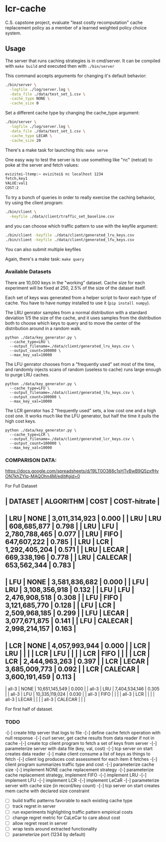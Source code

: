 # lcr-cache
C.S. capstone project, evaluate "least costly recomputation" cache replacement policy as a member of a learned weighted policy choice system.

## Usage

The server that runs caching strategies is in cmd/server.
It can be compiled with `make build` and executed then
with `./bin/server`

This command accepts arguments for changing it's
default behavior:

```bash
./bin/server \
  -logfile ./log/server.log \
  -data_file ./data/test_set_1.csv \
  -cache_type NONE \
  -cache_size 0
```

Set a different cache type by changing the cache_type argument:

```bash
./bin/server \
  -logfile ./log/server.log \
  -data_file ./data/test_set_1.csv \
  -cache_type LECAR \
  -cache_size 20
```

There's a make task for launching this:  `make serve`

One easy way to test the server is to use something like
"nc" (netcat) to poke at the server and fetch values:

```bash
evizitei-ltemp:~ evizitei$ nc localhost 1234
fetch,key1
VALUE:val1
COST:2
```

To try a bunch of queries in order to really exercise the caching
behavior, try using the client program:

```bash
./bin/client \
  -keyfile ./data/client/traffic_set_baseline.csv
```

and you can choose which traffic pattern to use with the
keyfile argument:

```bash
./bin/client -keyfile ./data/client/generated_lru_keys.csv
./bin/client -keyfile ./data/client/generated_lfu_keys.csv
```

You can also submit multiple keyfiles

Again, there's a make task: `make query`

### Available Datasets

There are 10,000 keys in the "working" dataset.  Cache size for each experiment will be fixed at 250, 2.5% of the
size of the dataset itself.

Each set of keys was generated from a helper script to favor each type of cache.
You have to have numpy installed to use it (`pip install numpy`).

The LRU genrator samples from a normal distribution with a standard deviation 1/5 the size of the cache, and it uses samples from the distribution both to choose which keys to query
and to move the center of the distribution around in a random walk.

```
python ./data/key_generator.py \
  --cache_type=LRU \
  --output_filename=./data/client/generated_lru_keys.csv \
  --output_count=100000 \
  --max_key_val=10000
```

The LFU genrator chooses from a "frequently used" set most of the time, and randomly injects
scans of random (useless to cache) runs large enough to purge LRU caches.

```
python ./data/key_generator.py \
  --cache_type=LFU \
  --output_filename=./data/client/generated_lfu_keys.csv \
  --output_count=100000 \
  --max_key_val=10000
```

The LCR genrator has 2 "frequently used" sets, a low cost one and a high cost one.
It works much like the LFU generator, but half the time it pulls the high cost keys.

```
python ./data/key_generator.py \
  --cache_type=LCR \
  --output_filename=./data/client/generated_lcr_keys.csv \
  --output_count=100000 \
  --max_key_val=10000
```

### COMPARISON DATA:

https://docs.google.com/spreadsheets/d/19LT0O388c1sHTvBwB9Q5zxfHvON7khZYlq-MAQOhn4M/edit#gid=0

For Full Dataset

| DATASET | ALGORITHM |      COST     | COST-hitrate |
------------------------------------------------------
| LRU     | NONE      | 3,011,314,923 | 0.000 |
| LRU     | LRU       |   608,685,877 | 0.798 |
| LRU     | LFU       | 2,780,788,465 | 0.077 |
| LRU     | FIFO      |   647,607,222 | 0.785 |
| LRU     | LCR       | 1,292,405,204 | 0.571 |
| LRU     | LECAR     |   669,338,196 | 0.778 |
| LRU     | CALECAR   |   653,562,344 | 0.783 |
---------------------------------------
| LFU     | NONE      | 3,581,836,682 | 0.000 |
| LFU     | LRU       | 3,108,356,918 | 0.132 |
| LFU     | LFU       | 2,476,908,518 | 0.308 |
| LFU     | FIFO      | 3,121,685,770 | 0.128 |
| LFU     | LCR       | 2,509,968,185 | 0.299 |
| LFU     | LECAR     | 3,077,671,875 | 0.141 |
| LFU     | CALECAR   | 2,998,214,157 | 0.163 |
---------------------------------------
| LCR     | NONE      | 4,057,993,944 | 0.000 |
| LCR     | LRU       |  | |
| LCR     | LFU       |  | |
| LCR     | FIFO      |  | |
| LCR     | LCR       | 2,444,963,263 | 0.397 |
| LCR     | LECAR     | 3,685,009,773 | 0.092 |
| LCR     | CALECAR   | 3,600,191,459 | 0.113 |
---------------------------------------
| all-3   | NONE      | 10,651,145,549 | 0.000 |
| all-3   | LRU       |  7,404,534,146 | 0.305 |
| all-3   | LFU       | 10,335,119,024 | 0.030 |
| all-3   | FIFO      |  | |
| all-3   | LCR       |  | |
| all-3   | LECAR     |  | |
| all-3   | CALECAR   |  | |


For first half of dataset.


### TODO

  -[-] create http server that logs to file
  -[-] define cache fetch operation with null response
  -[-] curl server, get cache results from data reader if not in cache
  -[-] create tcp client program to fetch a set of keys from server
  -[-] parameterize server with data file (key, val, cost)
  -[-] tcp server on start creates data reader
  -[-] make client consume a list of keys as things to fetch
  -[-] client log produces cost assessment for each item it fetches
  -[-] client program summarizes traffic type and cost
  -[-] parameterize cache size
  -[-] implement NONE cache replacement strategy
  -[-] parameterize cache replacement strategy, implement FIFO
  -[-] implement LRU
  -[-] implement LFU
  -[-] implement LCR
  -[-] implement LeCaR
  -[-] parameterize server with cache size (in record/key count)
  -[-] tcp server on start creates mem cache with declared size constraint
  -[ ] build traffic patterns favorable to each existing cache type
  -[ ] track regret in server
  -[ ] run experiments highlighting traffic pattern empirical costs
  -[ ] change regret metric for CaLeCar to care about cost
  -[ ] allow regret reset in server
  -[ ] wrap tests around extracted functionality
  -[ ] parameterize port (1234 by default)